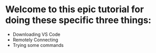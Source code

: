 # Welcome to this epic tutorial for doing these specific three things:

- Downloading VS Code
- Remotely Connecting
- Trying some commands

